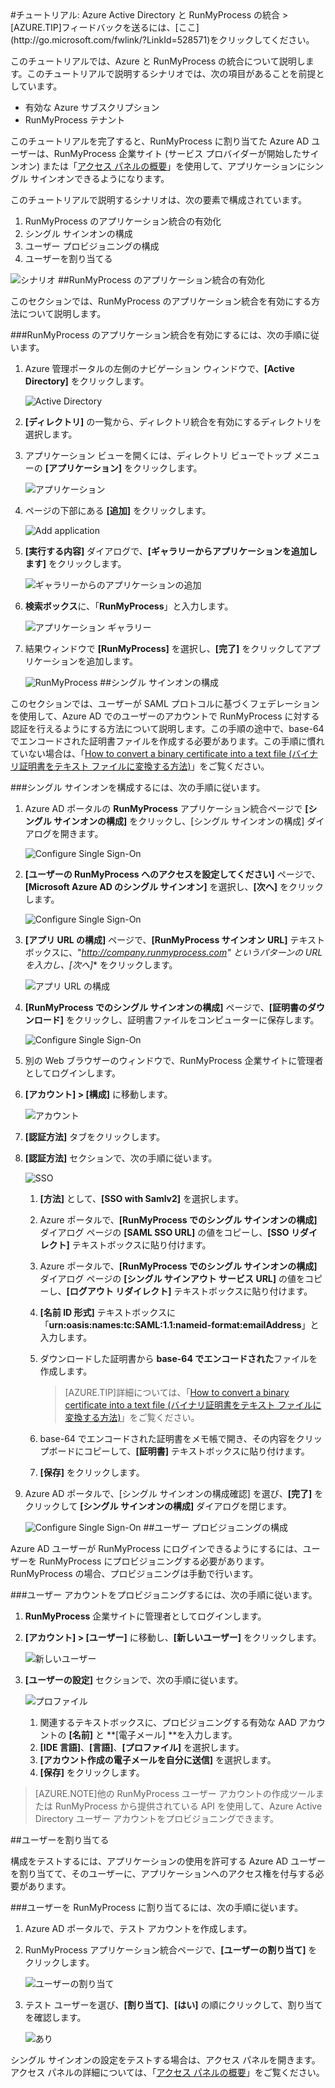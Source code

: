 <properties pageTitle="チュートリアル: Azure Active Directory と RunMyProcess の統合 | Microsoft Azure" description="Azure Active Directory で RunMyProcess を使用して、シングル サインオンを有効にする方法、プロビジョニングを自動化する方法などについて説明します。" services="active-directory" authors="MarkusVi"  documentationCenter="na" manager="stevenpo"/>
<tags ms.service="active-directory" ms.devlang="na" ms.topic="article" ms.tgt_pltfrm="na" ms.workload="identity" ms.date="08/01/2015" ms.author="markvi" />
#チュートリアル: Azure Active Directory と RunMyProcess の統合
>[AZURE.TIP]フィードバックを送るには、[ここ](http://go.microsoft.com/fwlink/?LinkId=528571)をクリックしてください。
  
このチュートリアルでは、Azure と RunMyProcess の統合について説明します。このチュートリアルで説明するシナリオでは、次の項目があることを前提としています。

-   有効な Azure サブスクリプション
-   RunMyProcess テナント
  
このチュートリアルを完了すると、RunMyProcess に割り当てた Azure AD ユーザーは、RunMyProcess 企業サイト (サービス プロバイダーが開始したサインオン) または「[アクセス パネルの概要](https://msdn.microsoft.com/library/dn308586)」を使用して、アプリケーションにシングル サインオンできるようになります。
  
このチュートリアルで説明するシナリオは、次の要素で構成されています。

1.  RunMyProcess のアプリケーション統合の有効化
2.  シングル サインオンの構成
3.  ユーザー プロビジョニングの構成
4.  ユーザーを割り当てる

![シナリオ](./media/active-directory-saas-runmyprocess-tutorial/IC789614.png "シナリオ")
##RunMyProcess のアプリケーション統合の有効化
  
このセクションでは、RunMyProcess のアプリケーション統合を有効にする方法について説明します。

###RunMyProcess のアプリケーション統合を有効にするには、次の手順に従います。

1.  Azure 管理ポータルの左側のナビゲーション ウィンドウで、**[Active Directory]** をクリックします。

    ![Active Directory](./media/active-directory-saas-runmyprocess-tutorial/IC700993.png "Active Directory")

2.  **[ディレクトリ]** の一覧から、ディレクトリ統合を有効にするディレクトリを選択します。

3.  アプリケーション ビューを開くには、ディレクトリ ビューでトップ メニューの **[アプリケーション]** をクリックします。

    ![アプリケーション](./media/active-directory-saas-runmyprocess-tutorial/IC700994.png "アプリケーション")

4.  ページの下部にある **[追加]** をクリックします。

    ![Add application](./media/active-directory-saas-runmyprocess-tutorial/IC749321.png "Add application")

5.  **[実行する内容]** ダイアログで、**[ギャラリーからアプリケーションを追加します]** をクリックします。

    ![ギャラリーからのアプリケーションの追加](./media/active-directory-saas-runmyprocess-tutorial/IC749322.png "ギャラリーからのアプリケーションの追加")

6.  **検索ボックス**に、「**RunMyProcess**」と入力します。

    ![アプリケーション ギャラリー](./media/active-directory-saas-runmyprocess-tutorial/IC789615.png "アプリケーション ギャラリー")

7.  結果ウィンドウで **[RunMyProcess]** を選択し、**[完了]** をクリックしてアプリケーションを追加します。

    ![RunMyProcess](./media/active-directory-saas-runmyprocess-tutorial/IC789616.png "RunMyProcess")
##シングル サインオンの構成
  
このセクションでは、ユーザーが SAML プロトコルに基づくフェデレーションを使用して、Azure AD でのユーザーのアカウントで RunMyProcess に対する認証を行えるようにする方法について説明します。この手順の途中で、base-64 でエンコードされた証明書ファイルを作成する必要があります。この手順に慣れていない場合は、「[How to convert a binary certificate into a text file (バイナリ証明書をテキスト ファイルに変換する方法)](http://youtu.be/PlgrzUZ-Y1o)」をご覧ください。

###シングル サインオンを構成するには、次の手順に従います。

1.  Azure AD ポータルの **RunMyProcess** アプリケーション統合ページで **[シングル サインオンの構成]** をクリックし、[シングル サインオンの構成] ダイアログを開きます。

    ![Configure Single Sign-On](./media/active-directory-saas-runmyprocess-tutorial/IC789617.png "Configure Single Sign-On")

2.  **[ユーザーの RunMyProcess へのアクセスを設定してください]** ページで、**[Microsoft Azure AD のシングル サインオン]** を選択し、**[次へ]** をクリックします。

    ![Configure Single Sign-On](./media/active-directory-saas-runmyprocess-tutorial/IC789622.png "Configure Single Sign-On")

3.  **[アプリ URL の構成]** ページで、**[RunMyProcess サインオン URL]** テキストボックスに、"**http://company.runmyprocess.com*" というパターンの URL を入力し、**[次へ]** をクリックします。

    ![アプリ URL の構成](./media/active-directory-saas-runmyprocess-tutorial/IC789623.png "アプリ URL の構成")

4.  **[RunMyProcess でのシングル サインオンの構成]** ページで、**[証明書のダウンロード]** をクリックし、証明書ファイルをコンピューターに保存します。

    ![Configure Single Sign-On](./media/active-directory-saas-runmyprocess-tutorial/IC789624.png "Configure Single Sign-On")

5.  別の Web ブラウザーのウィンドウで、RunMyProcess 企業サイトに管理者としてログインします。

6.  **[アカウント] > [構成]** に移動します。

    ![アカウント](./media/active-directory-saas-runmyprocess-tutorial/IC789625.png "アカウント")

7.  **[認証方法]** タブをクリックします。

8.  **[認証方法]** セクションで、次の手順に従います。

    ![SSO](./media/active-directory-saas-runmyprocess-tutorial/IC789626.png "SSO")

    1.  **[方法]** として、**[SSO with Samlv2]** を選択します。
    2.  Azure ポータルで、**[RunMyProcess でのシングル サインオンの構成]** ダイアログ ページの **[SAML SSO URL]** の値をコピーし、**[SSO リダイレクト]** テキストボックスに貼り付けます。
    3.  Azure ポータルで、**[RunMyProcess でのシングル サインオンの構成]** ダイアログ ページの **[シングル サインアウト サービス URL]** の値をコピーし、**[ログアウト リダイレクト]** テキストボックスに貼り付けます。
    4.  **[名前 ID 形式]** テキストボックスに「**urn:oasis:names:tc:SAML:1.1:nameid-format:emailAddress**」と入力します。
    5.  ダウンロードした証明書から **base-64 でエンコードされた**ファイルを作成します。  

        >[AZURE.TIP]詳細については、「[How to convert a binary certificate into a text file (バイナリ証明書をテキスト ファイルに変換する方法)](http://youtu.be/PlgrzUZ-Y1o)」をご覧ください。

    6.  base-64 でエンコードされた証明書をメモ帳で開き、その内容をクリップボードにコピーして、**[証明書]** テキストボックスに貼り付けます。
    7.  **[保存]** をクリックします。

9.  Azure AD ポータルで、[シングル サインオンの構成確認] を選び、**[完了]** をクリックして **[シングル サインオンの構成]** ダイアログを閉じます。

    ![Configure Single Sign-On](./media/active-directory-saas-runmyprocess-tutorial/IC789627.png "Configure Single Sign-On")
##ユーザー プロビジョニングの構成
  
Azure AD ユーザーが RunMyProcess にログインできるようにするには、ユーザーを RunMyProcess にプロビジョニングする必要があります。RunMyProcess の場合、プロビジョニングは手動で行います。

###ユーザー アカウントをプロビジョニングするには、次の手順に従います。

1.  **RunMyProcess** 企業サイトに管理者としてログインします。

2.  **[アカウント] > [ユーザー]** に移動し、**[新しいユーザー]** をクリックします。

    ![新しいユーザー](./media/active-directory-saas-runmyprocess-tutorial/IC789631.png "新しいユーザー")

3.  **[ユーザーの設定]** セクションで、次の手順に従います。

    ![プロファイル](./media/active-directory-saas-runmyprocess-tutorial/IC789632.png "プロファイル")

    1.  関連するテキストボックスに、プロビジョニングする有効な AAD アカウントの **[名前]** と **[電子メール] **を入力します。
    2.  **[IDE 言語]**、**[言語]**、**[プロファイル]** を選択します。
    3.  **[アカウント作成の電子メールを自分に送信]** を選択します。
    4.  **[保存]** をクリックします。

>[AZURE.NOTE]他の RunMyProcess ユーザー アカウントの作成ツールまたは RunMyProcess から提供されている API を使用して、Azure Active Directory ユーザー アカウントをプロビジョニングできます。

##ユーザーを割り当てる
  
構成をテストするには、アプリケーションの使用を許可する Azure AD ユーザーを割り当てて、そのユーザーに、アプリケーションへのアクセス権を付与する必要があります。

###ユーザーを RunMyProcess に割り当てるには、次の手順に従います。

1.  Azure AD ポータルで、テスト アカウントを作成します。

2.  RunMyProcess アプリケーション統合ページで、**[ユーザーの割り当て]** をクリックします。

    ![ユーザーの割り当て](./media/active-directory-saas-runmyprocess-tutorial/IC789633.png "ユーザーの割り当て")

3.  テスト ユーザーを選び、**[割り当て]**、**[はい]** の順にクリックして、割り当てを確認します。

    ![あり](./media/active-directory-saas-runmyprocess-tutorial/IC767830.png "あり")
  
シングル サインオンの設定をテストする場合は、アクセス パネルを開きます。アクセス パネルの詳細については、「[アクセス パネルの概要](https://msdn.microsoft.com/library/dn308586)」をご覧ください。

<!---HONumber=August15_HO7-->